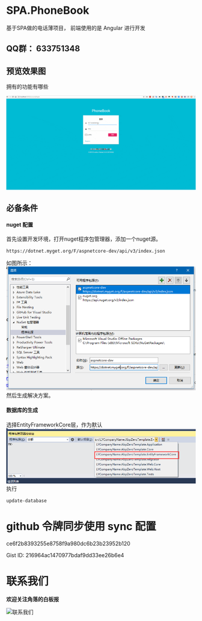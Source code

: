 # SPA.PhoneBook
基于SPA做的电话薄项目， 前端使用的是  Angular  进行开发

## QQ群： 633751348

## 预览效果图

拥有的功能有哪些

 

![Angular_PhoneBook_pre](docs/images/readme/Angular_PhoneBook_pre.gif)


## 必备条件
#### nuget 配置
首先设置开发环境，打开nuget程序包管理器，添加一个nuget源。
```
https://dotnet.myget.org/F/aspnetcore-dev/api/v3/index.json
```
如图所示：
![Nuget Option](docs/images/readme/nugetOption.png)
然后生成解决方案。

#### 数据库的生成
选择EntityFrameworkCore层，作为默认
![Generator Data Base](docs/images/readme/GeneratorDataBase.png)
执行
```
update-database
```

# github 令牌同步使用 sync 配置

ce6f2b8393255e8758f9a980dc6b23b23952b120 

Gist ID: 216964ac1470977bdaf9dd33ee26b6e4


# 联系我们


**欢迎关注角落的白板报**
 

![联系我们](http://upload-images.jianshu.io/upload_images/1979022-a6ae2876aeac3cab.png?imageMogr2/auto-orient/strip%7CimageView2/2/w/1240)

